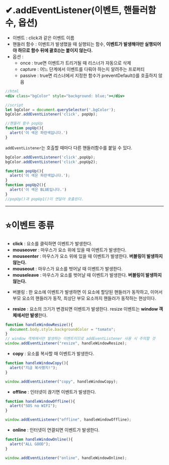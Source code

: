 # ✔.addEventListener(이벤트, 핸들러함수, 옵션)

- 이벤트 : click과 같은 이벤트 이름
- 핸들러 함수 : 이벤트가 발생했을 때 실행되는 함수, **이벤트가 발생해야만 실행되어야 하므로 함수 뒤에 괄호()는 붙이지 않는다.** 
- 옵션 :
    - once : true면 이벤트가 트리거될 때 리스너가 자동으로 삭제
    - capture : 어느 단계에서 이벤트를 다뤄야 하는지 알려주는 프로퍼티
    - passive : true면 리스너에서 지정한 함수가 preventDefault()를 호출하지 않음

```jsx
//html
<div class="bgColor" style="background: blue;"></div>

//script
let bgColor = document.querySelector('.bgColor');
bgColor.addEventListener('click', popUp);

//핸들러 함수 popUp
function popUp(){
  alert('이 색은 파란색입니다.')
}
```

`addEventListener`는 호출할 때마다 다른 핸들러함수를 붙일 수 있다.

```jsx
bgColor.addEventListener('click',popUp);
bgColor.addEventListener('click',popUp2);

function popUp(){
  alert('이 색은 파란색입니다.');
}
function popUp2(){
  alert('이 색은 BLUE입니다.')
}
//popUp()과 popUp1()이 연달아 호출된다. 
```
   
***   
# ⭐이벤트 종류
- **click** : 요소를 클릭하면 이벤트가 발생한다.
- **mouseover** : 마우스가 요소 위에 있을 때 이벤트가 발생한다.
- **mouseenter** : 마우스가 요소 위에 있을 때 이벤트가 발생한다. **버블링이 발생하지 않는다.**
- **mouseout** : 마우스가 요소를 벗어날 때 이벤트가 발생한다.
- **mouseleave** : 마우스가 요소를 벗어날 때 이벤트가 발생한다. **버블링이 발생하지 않는다.**   
* 버블링 : 한 요소에 이벤트가 발생하면 이 요소에 할당된 핸들러가 동작하고, 이어서 부모 요소의 핸들러가 동작, 최상단 부모 요소까지 핸들러가 동작하는 현상이다.
- **resize** : 요소의 크기가 변경되면 이벤트가 발생한다. resize 이벤트는 **window 객체에서만 발생**한다. 
```jsx
function handleWindowResize(){
  document.body.style.backgroundColor = "tomato";
}
// window 객체에서만 발생하는 이벤트이므로 addEventListener 사용 시 주의할 것
window.addEventListener("resize", handleWindowResize);
```   
- **copy** : 요소를 복사할 때 이벤트가 발생한다.
```jsx
function handleWindowCopy(){
  alert("지금 복사했지!");
}

window.addEventListener("copy", handleWindowCopy);
```   
- **offline** : 인터넷이 끊기면 이벤트가 발생한다.
```jsx
function handleWindowOffline(){
  alert("SOS no WIFI");
}

window.addEventListener("offline", handleWindowOffline);
```   
- **online** : 인터넷이 연결되면 이벤트가 발생한다.
```jsx
function handleWindowOnline(){
  alert("ALL GOOD");
}

window.addEventListener("online", handleWindowOnline);
```
